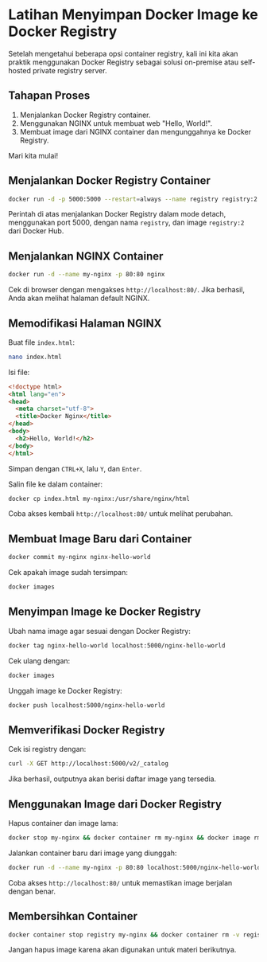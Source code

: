 # Latihan Menyimpan Docker Image ke Docker Registry

Setelah mengetahui beberapa opsi container registry, kali ini kita akan praktik menggunakan Docker Registry sebagai solusi on-premise atau self-hosted private registry server.

## Tahapan Proses
1. Menjalankan Docker Registry container.
2. Menggunakan NGINX untuk membuat web "Hello, World!".
3. Membuat image dari NGINX container dan mengunggahnya ke Docker Registry.

Mari kita mulai!

## Menjalankan Docker Registry Container
```sh
docker run -d -p 5000:5000 --restart=always --name registry registry:2
```
Perintah di atas menjalankan Docker Registry dalam mode detach, menggunakan port 5000, dengan nama `registry`, dan image `registry:2` dari Docker Hub.

## Menjalankan NGINX Container
```sh
docker run -d --name my-nginx -p 80:80 nginx
```
Cek di browser dengan mengakses `http://localhost:80/`. Jika berhasil, Anda akan melihat halaman default NGINX.

## Memodifikasi Halaman NGINX
Buat file `index.html`:
```sh
nano index.html
```
Isi file:
```html
<!doctype html>
<html lang="en">
<head>
  <meta charset="utf-8">
  <title>Docker Nginx</title>
</head>
<body>
  <h2>Hello, World!</h2>
</body>
</html>
```
Simpan dengan `CTRL+X`, lalu `Y`, dan `Enter`.

Salin file ke dalam container:
```sh
docker cp index.html my-nginx:/usr/share/nginx/html
```
Coba akses kembali `http://localhost:80/` untuk melihat perubahan.

## Membuat Image Baru dari Container
```sh
docker commit my-nginx nginx-hello-world
```
Cek apakah image sudah tersimpan:
```sh
docker images
```

## Menyimpan Image ke Docker Registry
Ubah nama image agar sesuai dengan Docker Registry:
```sh
docker tag nginx-hello-world localhost:5000/nginx-hello-world
```
Cek ulang dengan:
```sh
docker images
```

Unggah image ke Docker Registry:
```sh
docker push localhost:5000/nginx-hello-world
```

## Memverifikasi Docker Registry
Cek isi registry dengan:
```sh
curl -X GET http://localhost:5000/v2/_catalog
```
Jika berhasil, outputnya akan berisi daftar image yang tersedia.

## Menggunakan Image dari Docker Registry
Hapus container dan image lama:
```sh
docker stop my-nginx && docker container rm my-nginx && docker image rm nginx-hello-world localhost:5000/nginx-hello-world
```
Jalankan container baru dari image yang diunggah:
```sh
docker run -d --name my-nginx -p 80:80 localhost:5000/nginx-hello-world
```
Coba akses `http://localhost:80/` untuk memastikan image berjalan dengan benar.

## Membersihkan Container
```sh
docker container stop registry my-nginx && docker container rm -v registry my-nginx
```
Jangan hapus image karena akan digunakan untuk materi berikutnya.
